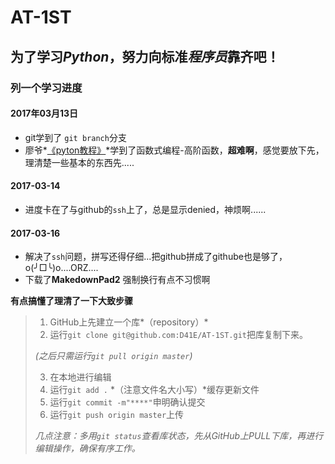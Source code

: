 # AT-1ST
## 为了学习*Python*，努力向标准*程序员*靠齐吧！
### 列一个学习进度
#### 2017年03月13日
- git学到了 `git branch`分支
- 廖爷*[《pyton教程》](http://www.liaoxuefeng.com/wiki/0014316089557264a6b348958f449949df42a6d3a2e542c000)*学到了函数式编程-高阶函数，**超难啊**，感觉要放下先，理清楚一些基本的东西先.....
#### 2017-03-14
- 进度卡在了与github的`ssh`上了，总是显示denied，神烦啊......

#### 2017-03-16 
- 解决了`ssh`问题，拼写还得仔细...把github拼成了githube也是够了，o(╯□╰)o....ORZ....
- 下载了**MakedownPad2** 强制换行有点不习惯啊
 
**有点搞懂了理清了一下大致步骤**
> 1. GitHub上先建立一个库*（repository）*
> 2. 运行`git clone git@github.com:D41E/AT-1ST.git`把库复制下来。
> 
> *(之后只需运行`git pull origin master`)*
> 
> 3. 在本地进行编辑
> 4. 运行`git add .` *（注意文件名大小写）*缓存更新文件
> 5. 运行`git commit -m"****"`申明确认提交
> 6. 运行`git push origin master`上传
> 
> *几点注意：多用`git status`查看库状态，先从GitHub上PULL下库，再进行编辑操作，确保有序工作。*


